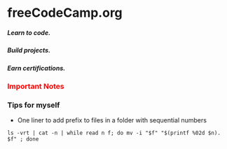 # freeCodeCamp.org

##### Learn to code.

##### Build projects.

##### Earn certifications.


### <span style="color:red">Important Notes</span>



### Tips for myself

+ One liner to add prefix to files in a folder with sequential numbers
```
ls -vrt | cat -n | while read n f; do mv -i "$f" "$(printf %02d $n). $f" ; done
```
